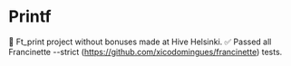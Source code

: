# Printf
🎯 Ft_print project without bonuses made at Hive Helsinki. 
✅ Passed all Francinette --strict (https://github.com/xicodomingues/francinette) tests.
